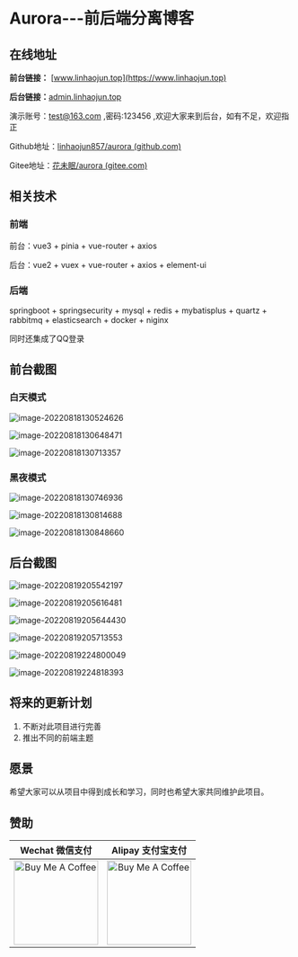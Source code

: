 

# Aurora---前后端分离博客

## 在线地址

**前台链接：** [www.linhaojun.top](https://www.linhaojun.top)

**后台链接：**[admin.linhaojun.top](https://admin.linhaojun.top)

演示账号：test@163.com ,密码:123456 ,欢迎大家来到后台，如有不足，欢迎指正

Github地址：[linhaojun857/aurora (github.com)](https://github.com/linhaojun857/aurora)

Gitee地址：[花未眠/aurora (gitee.com)](https://gitee.com/linhaojun/aurora)

## 相关技术

### 前端

前台：vue3 + pinia + vue-router + axios

后台：vue2 + vuex + vue-router + axios + element-ui 

### 后端

springboot + springsecurity + mysql + redis + mybatisplus + quartz + rabbitmq + elasticsearch + docker + niginx 

同时还集成了QQ登录

## 前台截图

### 白天模式

![image-20220818130524626](https://linhaojunblog-resource.oss-cn-hangzhou.aliyuncs.com/img/image-20220818130524626.png)

![image-20220818130648471](https://linhaojunblog-resource.oss-cn-hangzhou.aliyuncs.com/img/image-20220818130648471.png)

![image-20220818130713357](https://linhaojunblog-resource.oss-cn-hangzhou.aliyuncs.com/img/image-20220818130713357.png)

### 黑夜模式

![image-20220818130746936](https://linhaojunblog-resource.oss-cn-hangzhou.aliyuncs.com/img/image-20220818130746936.png)

![image-20220818130814688](https://linhaojunblog-resource.oss-cn-hangzhou.aliyuncs.com/img/image-20220818130814688.png)

![image-20220818130848660](https://linhaojunblog-resource.oss-cn-hangzhou.aliyuncs.com/img/image-20220818130848660.png)

## 后台截图

![image-20220819205542197](https://linhaojunblog-resource.oss-cn-hangzhou.aliyuncs.com/img/image-20220819205542197.png)

![image-20220819205616481](https://linhaojunblog-resource.oss-cn-hangzhou.aliyuncs.com/img/image-20220819205616481.png)

![image-20220819205644430](https://linhaojunblog-resource.oss-cn-hangzhou.aliyuncs.com/img/image-20220819205644430.png)

![image-20220819205713553](https://linhaojunblog-resource.oss-cn-hangzhou.aliyuncs.com/img/image-20220819205713553.png)

![image-20220819224800049](https://linhaojunblog-resource.oss-cn-hangzhou.aliyuncs.com/img/image-20220819224800049.png)

![image-20220819224818393](https://linhaojunblog-resource.oss-cn-hangzhou.aliyuncs.com/img/image-20220819224818393.png)

## 将来的更新计划

1. 不断对此项目进行完善
2. 推出不同的前端主题

## 愿景

希望大家可以从项目中得到成长和学习，同时也希望大家共同维护此项目。

## 赞助

|                       Wechat 微信支付                        |                      Alipay 支付宝支付                       |
| :----------------------------------------------------------: | :----------------------------------------------------------: |
| <img src="https://linhaojunblog-resource.oss-cn-hangzhou.aliyuncs.com/articles/ed47edae605f74306f751c6fba9f14bd.png" alt="Buy Me A Coffee" width="150"> | <img src="https://linhaojunblog-resource.oss-cn-hangzhou.aliyuncs.com/articles/da4c6d8c13f66a8dd6716ddb48d73299.jpg" alt="Buy Me A Coffee" width="150"> |





